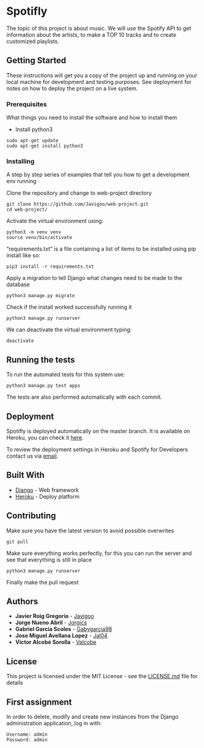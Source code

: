 # Spotifly

The topic of this project is about music. We will use the Spotify API to get information about the artists, to make a TOP 10 tracks and to create customized playlists.

## Getting Started

These instructions will get you a copy of the project up and running on your local machine for development and testing purposes. See deployment for notes on how to deploy the project on a live system.

### Prerequisites

What things you need to install the software and how to install them

- Install python3
```
sudo apt-get update
sudo apt-get install python3
```

### Installing

A step by step series of examples that tell you how to get a development env running

Clone the repository and change to web-project directory
```
git clone https://github.com/Javigoo/web-project.git
cd web-project/
```

Activate the virtual environment using:
```
python3 -m venv venv
source venv/bin/activate
```

“requirements.txt” is a file containing a list of items to be installed using pip
install like so:
```
pip3 install -r requirements.txt
```

Apply a migration to tell Django what changes need to be made to the database
```
python3 manage.py migrate
```

Check if the install worked successfully running it
```
python3 manage.py runserver
```

We can deactivate the virtual environment typing:
```
deactivate
```

## Running the tests

To run the automated tests for this system use:
```
python3 manage.py test apps
```
The tests are also performed automatically with each commit.

## Deployment

Spotifly is deployed automatically on the master branch. It is available on Heroku, you can check it [here](https://spotiflyyy.herokuapp.com/).

To review the deployment settings in Heroku and Spotify for Developers contact us via [email](mailto:spotiflywebproject@gmail.com).

## Built With

* [Django](https://www.djangoproject.com/) - Web framework
* [Heroku](https://dashboard.heroku.com/) - Deploy platform

## Contributing

Make sure you have the latest version to avoid possible overwrites
```
git pull
```

Make sure everything works perfectly, for this you can run the server and see that everything is still in place
```
python3 manage.py runserver
```

Finally make the pull request

## Authors

* **Javier Roig Gregorio** - [Javigoo](https://github.com/Javigoo)
* **Jorge Nueno Abril** - [Jorgics](https://github.com/jorgics)
* **Gabriel Garcia Scoles** - [Gabygarcia98](https://github.com/gabygarcia98)
* **Jose Miguel Avellana Lopez** - [Jal04](https://github.com/jal04)
* **Víctor Alcobé Sorolla** - [Valcobe](https://github.com/valcobe)

## License

This project is licensed under the MIT License - see the [LICENSE.md](LICENSE.md) file for details

## First assignment

In order to delete, modify and create new instances from the Django administration application, log in with:
```
Username: admin
Password: admin
```
